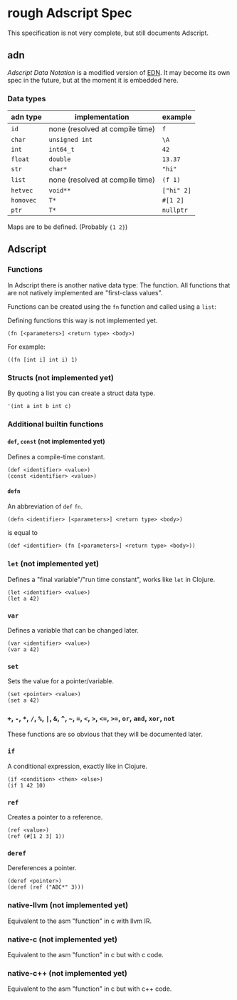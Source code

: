 # rough Adscript Spec
This specification is not very complete, but still documents Adscript.

## adn
_Adscript Data Notation_ is a modified version of
[EDN](https://github.com/edn-format/edn). It may become its own spec in the
future, but at the moment it is embedded here.

### Data types
| adn type  | implementation                  | example    |
|-----------|---------------------------------|------------|
| `id`      | none (resolved at compile time) | `f`        |
| `char`    | `unsigned int`                  | `\A`       |
| `int`     | `int64_t`                       | `42`       |
| `float`   | `double`                        | `13.37`    |
| `str`     | `char*`                         | `"hi"`     |
| `list`    | none (resolved at compile time) | `(f 1)`    |
| `hetvec`  | `void**`                        | `["hi" 2]` |
| `homovec` | `T*`                            | `#[1 2]`   |
| `ptr`     | `T*`                            | `nullptr`  |

Maps are to be defined. (Probably `{1 2}`)

<!--TODO: go into detail about those-->

## Adscript

### Functions
In Adscript there is another native data type: The function. All functions that
are not natively implemented are "first-class values".

Functions can be created using the `fn` function and called using a `list`:

Defining functions this way is not implemented yet.

```adscript
(fn [<parameters>] <return type> <body>)
```

For example:

```adscript
((fn [int i] int i) 1)
```

### Structs (not implemented yet)
By quoting a list you can create a struct data type.

```adscript
'(int a int b int c)
```

### Additional builtin functions

<!--TODO: a defn++ with c++ mangline-->

#### `def`, `const` (not implemented yet)
Defines a compile-time constant.

```adscript
(def <identifier> <value>)
(const <identifier> <value>)
```

#### `defn`
An abbreviation of `def` `fn`.

```adscript
(defn <identifier> [<parameters>] <return type> <body>)
```

is equal to

```adscript
(def <identifier> (fn [<parameters>] <return type> <body>))
```

### `let` (not implemented yet)
Defines a "final variable"/"run time constant", works like `let` in Clojure.
```adscript
(let <identifier> <value>)
(let a 42)
```

### `var`
Defines a variable that can be changed later.
```adscript
(var <identifier> <value>)
(var a 42)
```

### `set`
Sets the value for a pointer/variable.
```adscript
(set <pointer> <value>)
(set a 42)
```

### `+`, `-`, `*`, `/`, `%`, `|`, `&`, `^`, `~`, `=`, `<`, `>`, `<=`, `>=`, `or`, `and`, `xor`, `not`
These functions are so obvious that they will be documented later.

### `if`
A conditional expression, exactly like in Clojure.

```adscript
(if <condition> <then> <else>)
(if 1 42 10)
```

### `ref`
Creates a pointer to a reference.

```adscript
(ref <value>)
(ref (#[1 2 3] 1))
```

### `deref`
Dereferences a pointer.

```adscript
(deref <pointer>)
(deref (ref ("ABC*" 3)))
```

<!--TODO: prttify this-->

### native-llvm (not implemented yet)
Equivalent to the asm "function" in c with llvm IR.

### native-c (not implemented yet)
Equivalent to the asm "function" in c but with c code.

### native-c++ (not implemented yet)
Equivalent to the asm "function" in c but with c++ code.



